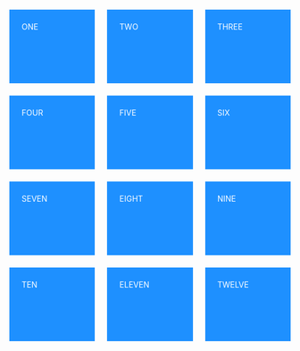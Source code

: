 <hmml>
<head>
</head>
<!-- 
https://travishorn.com/responsive-grid-in-2-minutes-with-css-grid-layout-4842a41420fe
-->

<style>
html { font-size: 22px; }
body { padding: 1rem; }

.card {
  background-color: dodgerblue;
  color: white;
  padding: 1rem;
  height: 4rem;
}

.cards {
  max-width: 1200px;
  margin: 0 auto;
  display: grid;
  grid-gap: 1rem;
}

/* Screen larger than 600px? 2 column */
@media (min-width: 600px) {
  .cards { grid-template-columns: repeat(2, 1fr); }
}

/* Screen larger than 900px? 3 columns */
@media (min-width: 900px) {
  .cards { grid-template-columns: repeat(3, 1fr); }
}

</style>

<body>

<div class="cards">
  <div class="card">ONE</div>
  <div class="card">TWO</div>
  <div class="card">THREE</div>
  <div class="card">FOUR</div>
  <div class="card">FIVE</div>
  <div class="card">SIX</div>
  <div class="card">SEVEN</div>
  <div class="card">EIGHT</div>
  <div class="card">NINE</div>
  <div class="card">TEN</div>
  <div class="card">ELEVEN</div>
  <div class="card">TWELVE</div>
</div>
</body>

